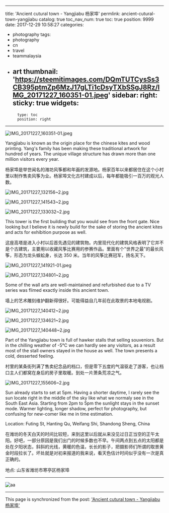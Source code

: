 
---
title: 'Ancient cutural town - Yangjiabu 杨家埠'
permlink: ancient-cutural-town-yangjiabu
catalog: true
toc_nav_num: true
toc: true
position: 9999
date: 2017-12-29 10:58:27
categories:
- photography
tags:
- photography
- cn
- travel
- teammalaysia
- art
thumbnail: 'https://steemitimages.com/DQmTUTCysSs3CB395ptmZp6MzJ17gLTi1cDsyTXbSSgJ8Rz/IMG_20171227_160351-01.jpeg'
sidebar:
    right:
        sticky: true
widgets:
    -
        type: toc
        position: right
---


![IMG_20171227_160351-01.jpeg](https://steemitimages.com/DQmTUTCysSs3CB395ptmZp6MzJ17gLTi1cDsyTXbSSgJ8Rz/IMG_20171227_160351-01.jpeg)

Yangjiabu is known as the origin place for the chinese kites and wood printing. Yang's family has been making these traditional artwork for hundred of years. The unique village structure has drawn more than one million visitors every year.

杨家埠是举世闻名的潍坊风筝都和年画的发源地。杨家百年以来都居住在这个小村里以制作售卖风筝为业。杨家埠文化古村建成以后，每年都能吸引一百万的观光人数。

![IMG_20171227_132156~2.jpg](https://steemitimages.com/DQmQHNHki2iyCW9q6aP8t5GJ2qYkU8uWMJmGD1gmkZT863x/IMG_20171227_132156~2.jpg)

![IMG_20171227_141543~2.jpg](https://steemitimages.com/DQmbqZNXV3rLdjd3sDfQh58u4dQUue7wEQFiE38u8n1whUE/IMG_20171227_141543~2.jpg)

![IMG_20171227_133032~2.jpg](https://steemitimages.com/DQmXHYnRq9AjBP7tGHzsY2b9Pgb7vG7cSVptZ3xsW4vDSsn/IMG_20171227_133032~2.jpg)

This tower is the first building that you would see from the front gate. Nice looking but I believe it is newly build for the sake of storing the ancient kites and acts for exhibition purpose as well.

这座高塔是进入小村以后首先遇见的建筑物。内里现代化的建筑风格表明了它并不是个古建筑，主要用以收藏风筝比赛用的参赛作品。里面有个"世界之最"的最长风筝，形态为龙头蜈蚣身，长达 350 米。当年的风筝比赛冠军，扬名天下。

![IMG_20171227_141921-01.jpeg](https://steemitimages.com/DQmX6bMtWf1qygEMtkftCsTD7E9wWHzXGwqvftW9vu54Tch/IMG_20171227_141921-01.jpeg)

![IMG_20171227_134801~2.jpg](https://steemitimages.com/DQmPw62DboYjHx1g8kyjc4SzEYyCGhMRzxBLPeJthQx1Vht/IMG_20171227_134801~2.jpg)

Some of the wall arts are well-maintained and refurbished due to a TV series was flimed exactly inside this ancient town.

墙上的艺术雕刻维护翻新得很好。可能得益自几年前在此取景的本地电视剧。

![IMG_20171227_140412~2.jpg](https://steemitimages.com/DQmNp9JJYphKF6TjPgGqX7UqMxQP1vYdFhJQUutWzQzapjp/IMG_20171227_140412~2.jpg)

![IMG_20171227_134621~2.jpg](https://steemitimages.com/DQmbDExNP8mFaKZ8GHwbU7kcH8bdauGNgdvnv5hdJZKV6tq/IMG_20171227_134621~2.jpg)

![IMG_20171227_140448~2.jpg](https://steemitimages.com/DQme8mvDR2FzP5Wg3SaaxhWaP8H4nZrYPPzqarVnZdLzmd9/IMG_20171227_140448~2.jpg)

Part of the Yangjiabu town is full of hawker stalls that selling souveniors. But in the chilling weather of -5℃ we can hardly see any visitors, as a result most of the stall owners stayed in the house as well. The town presents a cold, desserted feeling.

村里的某条街列满了售卖纪念品的档口，但是零下五度的气温驱走了游客，也让档口主人们都窝在身后的房子里取暖。到处一片萧条荒凉之气。

![IMG_20171227_155606~2.jpg](https://steemitimages.com/DQmaKZB9sg9UMEijrsmNRoTWCnFBtTCgEKFtj1egz5XWLD5/IMG_20171227_155606~2.jpg)

Sun already starts to set at 5pm. Having a shorter daytime, I rarely see the sun locate right in the middle of the sky like what we normaly see in the South East Asia. Starting from 2pm to 5pm the sunlight stays in the sunset mode. Warmer lighting, longer shadow, perfect for photography, but confusing for new-comer like me in time estimation.

Location: Futing St, Hanting Qu, Weifang Shi, Shandong Sheng, China

在潍坊的冬天白天的时间比较短，来到这里以后就从来没见过日正当空的正午太阳。好吧，一部分原因是我们出门的时候多数也不早。午间两点到五点的太阳都是处在夕阳状态，斜斜的光线，黄暖的色温，长长的影子，把摄影师们所谓的取景黄金时段拉长了。坏处就是对初来报道的我来说，看天色估计时间似乎没有一次是真正确的。

地点: 山东省潍坊市寒亭区杨家埠

---

![aa](https://steemit-production-imageproxy-thumbnail.s3.amazonaws.com/DQmUosjBwzx8eGwr1P6NVGDBtjP2EKnPPYg7y4MaSDfsJqN_1680x8400)

- - -

This page is synchronized from the post: ['Ancient cutural town - Yangjiabu 杨家埠'](https://steemit.com/@fr3eze/ancient-cutural-town-yangjiabu)
